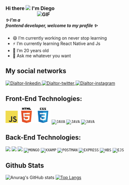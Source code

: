 
### Hi there <img src="https://media.giphy.com/media/hvRJCLFzcasrR4ia7z/giphy.gif" width="25px"> I'm Diego  <img align="right" alt="GIF" src="https://image.freepik.com/vector-gratis/ilustracion-concepto-programador_114360-2923.jpg" width="400px"/>



<!--   ![Snake animation](https://github.com/rafaballerini/rafaballerini/blob/output/github-contribution-grid-snake.svg) -->

##### ✨ I'm a frontend developer, welcome to my profile ✨
- 😄 I’m currently working on never stop learning
- ⚡ I’m currently learning React Native and Js
- 👯 I’m 20 years old
- 💬 Ask me whatever you want




                
                              
## My social networks


<a href="#" target="_blank">
<img align="center" alt="Dialtor-linkedin" height="50"  src="https://www.logo.wine/a/logo/LinkedIn/LinkedIn-Icon-Logo.wine.svg">
</a>
<a href="#" target="_blank">
<img align="center" alt="Dialtor-twitter" height="50"  src="https://raw.githubusercontent.com/anuraghazra/anuraghazra/master/assets/twitter.svg">
</a>
<a href="#" target="_blank">
<img align="center" alt="Dialtor-instagram" height="50"  src="https://www.logo.wine/a/logo/Instagram/Instagram-Logo.wine.svg">
</a>








## Front-End Technologies:
<code><img height="40" src="https://raw.githubusercontent.com/github/explore/80688e429a7d4ef2fca1e82350fe8e3517d3494d/topics/javascript/javascript.png" alt="Javascript"/></code>
<code><img height="50" src="https://raw.githubusercontent.com/github/explore/80688e429a7d4ef2fca1e82350fe8e3517d3494d/topics/html/html.png" alt="HTML5"/></code>
<code><img height="50" src="https://raw.githubusercontent.com/github/explore/80688e429a7d4ef2fca1e82350fe8e3517d3494d/topics/css/css.png" alt="CSS"/></code>
<code><img height="50" src="https://play-lh.googleusercontent.com/2ZdV3XOc5g8Z31bxfqRLPADEXWBoH00f9_6p_oyrEzQacnXLyNuAmMcczhZnE6T3T68" alt="JAVA"/></code>
<code><img height="50" src="https://cdn.iconscout.com/icon/free/png-256/react-3-1175109.png" alt="JAVA"/></code>
<code><img height="50" src="https://cdn.iconscout.com/icon/free/png-256/sass-2752078-2284895.png" alt="JAVA"/></code>





## Back-End Technologies:
<!-- 
 <code><img height="50" src="https://www.docker.com/sites/default/files/d8/2019-07/Moby-logo.png" alt="JAVA"/></code>
-->

<code><img height="40" src="https://cdn.iconscout.com/icon/free/png-256/java-60-1174953.png"/></code>
<code><img height="40" src="https://cdn.iconscout.com/icon/free/png-256/node-js-1-1174935.png"/></code>
<code><img height="50" src="https://styles.redditmedia.com/t5_2qm6k/styles/communityIcon_dhjr6guc03x51.png?width=256&s=3e825b7205c7f497d4695028e358d26ee359f84b"/></code>
<code><img height="50" src="https://davidrengifo.files.wordpress.com/2017/09/mongodb-logo.png" alt="MONGO"/></code>
<code><img height="50" src="https://cdn.icon-icons.com/icons2/1381/PNG/128/xampp_94513.png" alt="XXAMP"/></code>
<code><img height="50" src="https://cdn.iconscout.com/icon/free/png-256/postman-3521648-2945092.png" alt="POSTMAN"/></code>
<code><img height="50" src="https://argoitz.com/wp-content/uploads/2020/03/express-logo.png" alt="EXPRESS"/></code>
<code><img height="50" src="https://i0.wp.com/blog.fossasia.org/wp-content/uploads/2017/07/handlebars-js.png?fit=500%2C500&ssl=1" alt="HBS"/></code>
<code><img height="50" src="https://ejspr.com/app/uploads/2021/03/EJS-Monogram_Grass-Green_High-Res.png" alt="EJS"/></code>



## Github Stats

![Anurag's GitHub stats](https://github-readme-stats.vercel.app/api?username=Dialtor&show_icons=true&theme=dark&hide_border=false)
[![Top Langs](https://github-readme-stats.vercel.app/api/top-langs/?username=Dialtor&layout=compact&theme=dark&hide_border=false)](https://github.com/anuraghazra/github-readme-stats)
